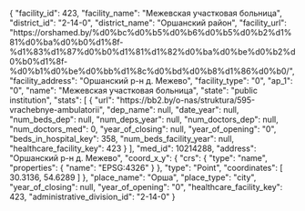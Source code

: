 {
    "facility_id": 423,
    "facility_name": "Межевская участковая больница",
    "district_id": "2-14-0",
    "district_name": "Оршанский район",
    "facility_url": "https:\/\/orshamed.by\/%d0%bc%d0%b5%d0%b6%d0%b5%d0%b2%d1%81%d0%ba%d0%b0%d1%8f-%d1%83%d1%87%d0%b0%d1%81%d1%82%d0%ba%d0%be%d0%b2%d0%b0%d1%8f-%d0%b1%d0%be%d0%bb%d1%8c%d0%bd%d0%b8%d1%86%d0%b0\/",
    "facility_address": "Оршанский р-н д. Межево",
    "facility_type": "0",
    "ap_1": "0",
    "name": "Межевская участковая больница",
    "state": "public institution",
    "stats": [
        {
            "url": "https:\/\/bb2.by\/o-nas\/struktura\/595-vrachebnye-ambulatorii",
            "dep_name": null,
            "date_year": null,
            "num_beds_dep": null,
            "num_deps_year": null,
            "num_doctors_dep": null,
            "num_doctors_med": 0,
            "year_of_closing": null,
            "year_of_opening": "0",
            "beds_in_hospital_key": 358,
            "num_beds_facility_year": null,
            "healthcare_facility_key": 423
        }
    ],
    "med_id": 10214288,
    "address": "Оршанский р-н д. Межево",
    "coord_x_y": {
        "crs": {
            "type": "name",
            "properties": {
                "name": "EPSG:4326"
            }
        },
        "type": "Point",
        "coordinates": [
            30.3136,
            54.6289
        ]
    },
    "place_name": "Орша",
    "place_type": "city",
    "year_of_closing": null,
    "year_of_opening": "0",
    "healthcare_facility_key": 423,
    "administrative_division_id": "2-14-0"
}